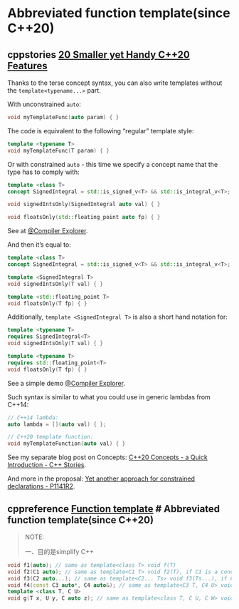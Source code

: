 # Abbreviated function template(since C++20)



## cppstories [20 Smaller yet Handy C++20 Features](https://www.cppstories.com/2022/20-smaller-cpp20-features/) 

Thanks to the terse concept syntax, you can also write templates without the `template<typename...>` part.

With unconstrained `auto`:

```cpp
void myTemplateFunc(auto param) { }
```

The code is equivalent to the following “regular” template style:

```cpp
template <typename T>
void myTemplateFunc(T param) { }
```

Or with constrained `auto` - this time we specify a concept name that the type has to comply with:

```cpp
template <class T>
concept SignedIntegral = std::is_signed_v<T> && std::is_integral_v<T>;

void signedIntsOnly(SignedIntegral auto val) { }

void floatsOnly(std::floating_point auto fp) { }
```

See at [@Compiler Explorer](https://godbolt.org/z/rnPvK6Wvj).

And then it’s equal to:

```cpp
template <class T>
concept SignedIntegral = std::is_signed_v<T> && std::is_integral_v<T>;

template <SignedIntegral T>
void signedIntsOnly(T val) { }

template <std::floating_point T>
void floatsOnly(T fp) { }
```

Additionally, `template <SignedIntegral T>` is also a short hand notation for:

```cpp
template <typename T>
requires SignedIntegral<T>
void signedIntsOnly(T val) { }

template <typename T>
requires std::floating_point<T>
void floatsOnly(T fp) { }
```

See a simple demo [@Compiler Explorer](https://godbolt.org/z/b6Pxshzn1).

Such syntax is similar to what you could use in generic lambdas from C++14:

```cpp
// C++14 lambda:
auto lambda = [](auto val) { };

// C++20 template function:
void myTemplateFunction(auto val) { }
```

See my separate blog post on Concepts: [C++20 Concepts - a Quick Introduction - C++ Stories](https://www.cppstories.com/2021/concepts-intro/).

And more in the proposal: [Yet another approach for constrained declarations - P1141R2](https://wg21.link/P1141R2).

## cppreference [Function template](https://en.cppreference.com/w/cpp/language/function_template) # Abbreviated function template(since C++20)

> NOTE: 
>
> 一、目的是simplify C++

```C++
void f1(auto); // same as template<class T> void f(T)
void f2(C1 auto); // same as template<C1 T> void f2(T), if C1 is a concept
void f3(C2 auto...); // same as template<C2... Ts> void f3(Ts...), if C2 is a concept
void f4(const C3 auto*, C4 auto&); // same as template<C3 T, C4 U> void f4(const T*, U&);
template <class T, C U>
void g(T x, U y, C auto z); // same as template<class T, C U, C W> void g(T x, U y, W z);
```

